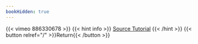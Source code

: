 ```yaml
---
bookHidden: true
---
```


{{< vimeo 886330678 >}}
{{< hint info >}}
[Source Tutorial](https://youtu.be/xenq83peDn0?si=dzxJtaiNY7IRmq4G)
{{< /hint >}}
{{< button relref="/" >}}Return{{< /button >}}
